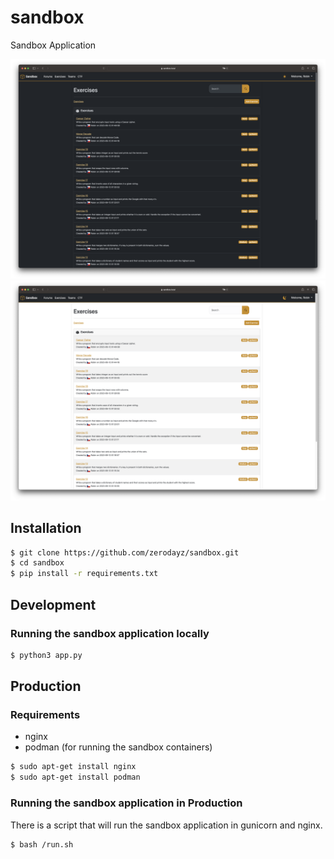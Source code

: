 # sandbox
Sandbox Application

![Sandbox](screenshots/sandbox_exercises_dark.png)
![Sandbox](screenshots/sandbox_exercises_light.png)

## Installation

```bash
$ git clone https://github.com/zerodayz/sandbox.git
$ cd sandbox
$ pip install -r requirements.txt
``` 

## Development

### Running the sandbox application locally

```bash
$ python3 app.py
```

## Production
### Requirements
- nginx
- podman (for running the sandbox containers)

```bash
$ sudo apt-get install nginx
$ sudo apt-get install podman
```

### Running the sandbox application in Production

There is a script that will run the sandbox application in gunicorn and nginx.
```bash
$ bash /run.sh
```
